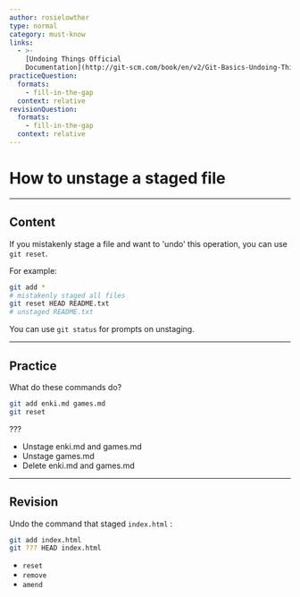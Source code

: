 ```yaml
---
author: rosielowther
type: normal
category: must-know
links:
  - >-
    [Undoing Things Official
    Documentation](http://git-scm.com/book/en/v2/Git-Basics-Undoing-Things){website}
practiceQuestion:
  formats:
    - fill-in-the-gap
  context: relative
revisionQuestion:
  formats:
    - fill-in-the-gap
  context: relative
---
```


# How to unstage a staged file


---

## Content

If you mistakenly stage a file and want to 'undo' this operation, you can use `git reset`.

For example:

```bash
git add *
# mistakenly staged all files
git reset HEAD README.txt
# unstaged README.txt 
```

You can use `git status` for prompts on unstaging.


---

## Practice

What do these commands do?

```bash
git add enki.md games.md
git reset 
```

???

- Unstage enki.md and games.md
- Unstage games.md
- Delete enki.md and games.md


---

## Revision

Undo the command that staged `index.html` :

```bash
git add index.html
git ??? HEAD index.html
```

- `reset`
- `remove`
- `amend`
